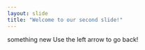 ```yaml
---
layout: slide
title: "Welcome to our second slide!"
---
```

something new
Use the left arrow to go back!
